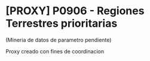# [PROXY] P0906 - Regiones Terrestres prioritarias

(Mineria de datos de parametro pendiente)

Proxy creado con fines de coordinacion